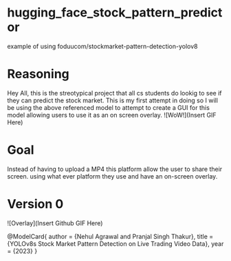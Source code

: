 # hugging_face_stock_pattern_predictor
 example of using foduucom/stockmarket-pattern-detection-yolov8

# Reasoning
Hey All, this is the streotypical project that all cs students do lookig to see if they can predict the stock market.  This is my first attempt in doing so I will be using the above referenced model to attempt to create a GUI for this model allowing users to use it as an on screen overlay. ![WoW!](Insert GIF Here)

# Goal
Instead of having to upload a MP4 this platform allow the user to share their screen. using what ever platform they use and have an on-screen overlay.

# Version 0
![Overlay](Insert Github GIF Here)

@ModelCard{
  author = {Nehul Agrawal and Pranjal Singh Thakur},
  title = {YOLOv8s Stock Market Pattern Detection on Live Trading Video Data},
  year = {2023}
}